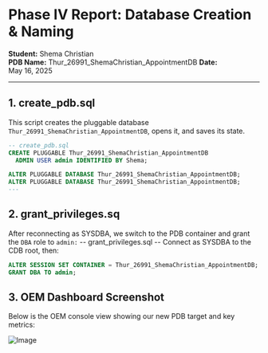 # Phase IV Report: Database Creation & Naming

**Student:** Shema Christian  
**PDB Name:** Thur_26991_ShemaChristian_AppointmentDB 
**Date:** May 16, 2025

---

## 1. create_pdb.sql  
This script creates the pluggable database `Thur_26991_ShemaChristian_AppointmentDB`, opens it, and saves its state.

```sql
-- create_pdb.sql
CREATE PLUGGABLE Thur_26991_ShemaChristian_AppointmentDB
  ADMIN USER admin IDENTIFIED BY Shema;

ALTER PLUGGABLE DATABASE Thur_26991_ShemaChristian_AppointmentDB;
ALTER PLUGGABLE DATABASE Thur_26991_ShemaChristian_AppointmentDB;
---
```

## 2. grant_privileges.sq
After reconnecting as SYSDBA, we switch to the PDB container and grant the `DBA` role to `admin:`
-- grant_privileges.sql
-- Connect as SYSDBA to the CDB root, then:
```sql
ALTER SESSION SET CONTAINER = Thur_26991_ShemaChristian_AppointmentDB;
GRANT DBA TO admin;
```
## 3. OEM Dashboard Screenshot
Below is the OEM console view showing our new PDB target and key metrics:

![Image](https://github.com/user-attachments/assets/65a82949-bf48-4d33-a733-1e10f4217d5d)
